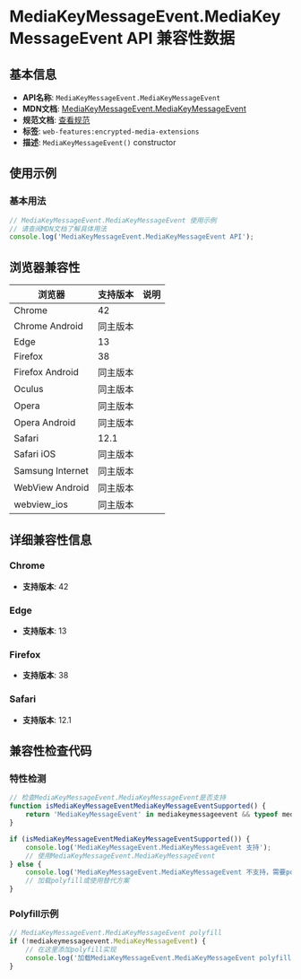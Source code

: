 # MediaKeyMessageEvent.MediaKeyMessageEvent API 兼容性数据

## 基本信息

- **API名称**: `MediaKeyMessageEvent.MediaKeyMessageEvent`
- **MDN文档**: [MediaKeyMessageEvent.MediaKeyMessageEvent](https://developer.mozilla.org/docs/Web/API/MediaKeyMessageEvent/MediaKeyMessageEvent)
- **规范文档**: [查看规范](https://w3c.github.io/encrypted-media/#dom-mediakeymessageevent-constructor)
- **标签**: `web-features:encrypted-media-extensions`
- **描述**: `MediaKeyMessageEvent()` constructor

## 使用示例

### 基本用法

```javascript
// MediaKeyMessageEvent.MediaKeyMessageEvent 使用示例
// 请查阅MDN文档了解具体用法
console.log('MediaKeyMessageEvent.MediaKeyMessageEvent API');
```

## 浏览器兼容性

| 浏览器 | 支持版本 | 说明 |
|--------|----------|------|
| Chrome | 42 |  |
| Chrome Android | 同主版本 |  |
| Edge | 13 |  |
| Firefox | 38 |  |
| Firefox Android | 同主版本 |  |
| Oculus | 同主版本 |  |
| Opera | 同主版本 |  |
| Opera Android | 同主版本 |  |
| Safari | 12.1 |  |
| Safari iOS | 同主版本 |  |
| Samsung Internet | 同主版本 |  |
| WebView Android | 同主版本 |  |
| webview_ios | 同主版本 |  |

## 详细兼容性信息

### Chrome

- **支持版本**: 42

### Edge

- **支持版本**: 13

### Firefox

- **支持版本**: 38

### Safari

- **支持版本**: 12.1

## 兼容性检查代码

### 特性检测

```javascript
// 检查MediaKeyMessageEvent.MediaKeyMessageEvent是否支持
function isMediaKeyMessageEventMediaKeyMessageEventSupported() {
    return 'MediaKeyMessageEvent' in mediakeymessageevent && typeof mediakeymessageevent.MediaKeyMessageEvent === 'function';
}

if (isMediaKeyMessageEventMediaKeyMessageEventSupported()) {
    console.log('MediaKeyMessageEvent.MediaKeyMessageEvent 支持');
    // 使用MediaKeyMessageEvent.MediaKeyMessageEvent
} else {
    console.log('MediaKeyMessageEvent.MediaKeyMessageEvent 不支持，需要polyfill');
    // 加载polyfill或使用替代方案
}
```

### Polyfill示例

```javascript
// MediaKeyMessageEvent.MediaKeyMessageEvent polyfill
if (!mediakeymessageevent.MediaKeyMessageEvent) {
    // 在这里添加polyfill实现
    console.log('加载MediaKeyMessageEvent.MediaKeyMessageEvent polyfill');
}
```

